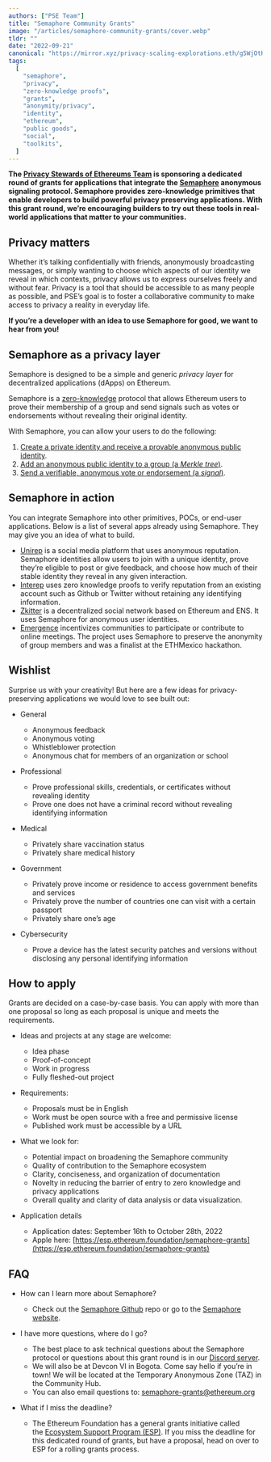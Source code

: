 ```yaml
---
authors: ["PSE Team"]
title: "Semaphore Community Grants"
image: "/articles/semaphore-community-grants/cover.webp"
tldr: ""
date: "2022-09-21"
canonical: "https://mirror.xyz/privacy-scaling-explorations.eth/g5WjOtK4R3rYfLKyqpSXsbNBcj36jzsjgnV2KT2rthM"
tags:
  [
    "semaphore",
    "privacy",
    "zero-knowledge proofs",
    "grants",
    "anonymity/privacy",
    "identity",
    "ethereum",
    "public goods",
    "social",
    "toolkits",
  ]
---
```


**The [Privacy Stewards of Ethereums Team](https://appliedzkp.org/) is sponsoring a dedicated round of grants for applications that integrate the [Semaphore](https://semaphore.appliedzkp.org/) anonymous signaling protocol. Semaphore provides zero-knowledge primitives that enable developers to build powerful privacy preserving applications. With this grant round, we’re encouraging builders to try out these tools in real-world applications that matter to your communities.**

## Privacy matters

Whether it’s talking confidentially with friends, anonymously broadcasting messages, or simply wanting to choose which aspects of our identity we reveal in which contexts, privacy allows us to express ourselves freely and without fear. Privacy is a tool that should be accessible to as many people as possible, and PSE’s goal is to foster a collaborative community to make access to privacy a reality in everyday life.

**If you’re a developer with an idea to use Semaphore for good, we want to hear from you!**

## Semaphore as a privacy layer

Semaphore is designed to be a simple and generic *privacy layer* for decentralized applications (dApps) on Ethereum.

Semaphore is a [zero-knowledge](https://z.cash/technology/zksnarks) protocol that allows Ethereum users to prove their membership of a group and send signals such as votes or endorsements without revealing their original identity.

With Semaphore, you can allow your users to do the following:

1.  [Create a private identity and receive a provable anonymous public identity](https://semaphore.appliedzkp.org/docs/guides/identities).
2.  [Add an anonymous public identity to a group (a *Merkle tree*)](https://semaphore.appliedzkp.org/docs/guides/groups).
3.  [Send a verifiable, anonymous vote or endorsement (a *signal*)](https://semaphore.appliedzkp.org/docs/guides/proofs).

## Semaphore in action

You can integrate Semaphore into other primitives, POCs, or end-user applications. Below is a list of several apps already using Semaphore. They may give you an idea of what to build.

- [Unirep](https://github.com/Unirep/Unirep) is a social media platform that uses anonymous reputation. Semaphore identities allow users to join with a unique identity, prove they’re eligible to post or give feedback, and choose how much of their stable identity they reveal in any given interaction.
- [Interep](https://interep.link/) uses zero knowledge proofs to verify reputation from an existing account such as Github or Twitter without retaining any identifying information.
- [Zkitter](https://www.zkitter.com/explore/) is a decentralized social network based on Ethereum and ENS. It uses Semaphore for anonymous user identities.
- [Emergence](https://ethglobal.com/showcase/emergence-o3tns) incentivizes communities to participate or contribute to online meetings. The project uses Semaphore to preserve the anonymity of group members and was a finalist at the ETHMexico hackathon.

## Wishlist

Surprise us with your creativity! But here are a few ideas for privacy-preserving applications we would love to see built out:

- General

  - Anonymous feedback
  - Anonymous voting
  - Whistleblower protection
  - Anonymous chat for members of an organization or school

- Professional

  - Prove professional skills, credentials, or certificates without revealing identity
  - Prove one does not have a criminal record without revealing identifying information

- Medical

  - Privately share vaccination status
  - Privately share medical history

- Government

  - Privately prove income or residence to access government benefits and services
  - Privately prove the number of countries one can visit with a certain passport
  - Privately share one’s age

- Cybersecurity

  - Prove a device has the latest security patches and versions without disclosing any personal identifying information

## How to apply

Grants are decided on a case-by-case basis. You can apply with more than one proposal so long as each proposal is unique and meets the requirements.

- Ideas and projects at any stage are welcome:

  - Idea phase
  - Proof-of-concept
  - Work in progress
  - Fully fleshed-out project

- Requirements:

  - Proposals must be in English
  - Work must be open source with a free and permissive license
  - Published work must be accessible by a URL

- What we look for:

  - Potential impact on broadening the Semaphore community
  - Quality of contribution to the Semaphore ecosystem
  - Clarity, conciseness, and organization of documentation
  - Novelty in reducing the barrier of entry to zero knowledge and privacy applications
  - Overall quality and clarity of data analysis or data visualization.

- Application details

  - Application dates: September 16th to October 28th, 2022
  - Apple here: [https://esp.ethereum.foundation/semaphore-grants](https://esp.ethereum.foundation/semaphore-grants)

## FAQ

- How can I learn more about Semaphore?

  - Check out the [Semaphore Github](https://github.com/semaphore-protocol) repo or go to the [Semaphore website](http://semaphore.appliedzkp.org/).

- I have more questions, where do I go?

  - The best place to ask technical questions about the Semaphore protocol or questions about this grant round is in our [Discord server](https://discord.gg/6mSdGHnstH).
  - We will also be at Devcon VI in Bogota. Come say hello if you’re in town! We will be located at the Temporary Anonymous Zone (TAZ) in the Community Hub.
  - You can also email questions to: [semaphore-grants@ethereum.org](http://mailto:semaphore-grants@ethereum.org/)

- What if I miss the deadline?

  - The Ethereum Foundation has a general grants initiative called the [Ecosystem Support Program (ESP)](https://esp.ethereum.foundation/). If you miss the deadline for this dedicated round of grants, but have a proposal, head on over to ESP for a rolling grants process.
